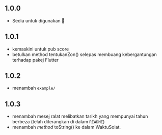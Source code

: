 ## 1.0.0

* Sedia untuk digunakan 🙈

## 1.0.1

* kemaskini untuk pub score
* betulkan method tentukanZon() selepas membuang kebergantungan terhadap pakej Flutter

## 1.0.2
* menambah `example/`

## 1.0.3
* menambah mesej ralat melibatkan tarikh yang mempunyai tahun berbeza (telah diterangkan di dalam `README`)
* menambah _method_ toString() ke dalam WaktuSolat.